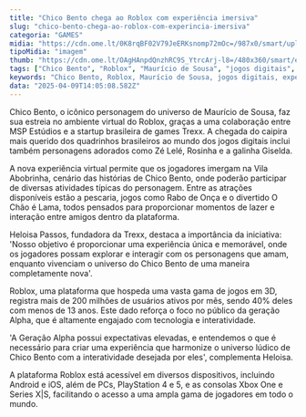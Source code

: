 ```yaml
---
title: "Chico Bento chega ao Roblox com experiência imersiva"
slug: "chico-bento-chega-ao-roblox-com-experincia-imersiva"
categoria: "GAMES"
midia: "https://cdn.ome.lt/0K8rqBF02V79JeERKsnomp72mOc=/987x0/smart/uploads/conteudo/fotos/imagem_2025-04-09_103925727.png"
tipoMidia: "imagem"
thumb: "https://cdn.ome.lt/OAgHAnpdQnzhRC9S_YtrcArj-l8=/480x360/smart/extras/conteudos/imagem_2025-04-09_103923280.png"
tags: ["Chico Bento", "Roblox", "Maurício de Sousa", "jogos digitais", "experiência imersiva", "Vila Abobrinha", "Trexx", "Geração Alpha"]
keywords: "Chico Bento, Roblox, Maurício de Sousa, jogos digitais, experiência imersiva, Vila Abobrinha, Trexx, Geração Alpha"
data: "2025-04-09T14:05:08.582Z"
---
```


Chico Bento, o icônico personagem do universo de Maurício de Sousa, faz sua estreia no ambiente virtual do Roblox, graças a uma colaboração entre MSP Estúdios e a startup brasileira de games Trexx. A chegada do caipira mais querido dos quadrinhos brasileiros ao mundo dos jogos digitais inclui também personagens adorados como Zé Lelé, Rosinha e a galinha Giselda.

A nova experiência virtual permite que os jogadores imergam na Vila Abobrinha, cenário das histórias de Chico Bento, onde poderão participar de diversas atividades típicas do personagem. Entre as atrações disponíveis estão a pescaria, jogos como Rabo de Onça e o divertido O Chão é Lama, todos pensados para proporcionar momentos de lazer e interação entre amigos dentro da plataforma.

Heloisa Passos, fundadora da Trexx, destaca a importância da iniciativa: 'Nosso objetivo é proporcionar uma experiência única e memorável, onde os jogadores possam explorar e interagir com os personagens que amam, enquanto vivenciam o universo do Chico Bento de uma maneira completamente nova'.

Roblox, uma plataforma que hospeda uma vasta gama de jogos em 3D, registra mais de 200 milhões de usuários ativos por mês, sendo 40% deles com menos de 13 anos. Este dado reforça o foco no público da geração Alpha, que é altamente engajado com tecnologia e interatividade.

'A Geração Alpha possui expectativas elevadas, e entendemos o que é necessário para criar uma experiência que harmonize o universo lúdico de Chico Bento com a interatividade desejada por eles', complementa Heloisa.

A plataforma Roblox está acessível em diversos dispositivos, incluindo Android e iOS, além de PCs, PlayStation 4 e 5, e as consolas Xbox One e Series X|S, facilitando o acesso a uma ampla gama de jogadores em todo o mundo.